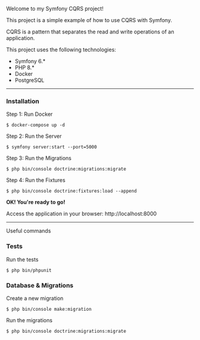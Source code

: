 Welcome to my Symfony CQRS project!

This project is a simple example of how to use CQRS with Symfony.

CQRS is a pattern that separates the read and write operations of an application.

This project uses the following technologies:
- Symfony 6.*
- PHP 8.*
- Docker
- PostgreSQL

---

### Installation

Step 1: Run Docker 
```
$ docker-compose up -d
```

Step 2: Run the Server
```
$ symfony server:start --port=5000
```

Step 3: Run the Migrations
```
$ php bin/console doctrine:migrations:migrate
```

Step 4: Run the Fixtures
```
$ php bin/console doctrine:fixtures:load --append
```

**OK! You're ready to go!**

Access the application in your browser: http://localhost:8000

---

Useful commands

### Tests
Run the tests
```
$ php bin/phpunit
```

### Database & Migrations
Create a new migration
```
$ php bin/console make:migration
```

Run the migrations
```
$ php bin/console doctrine:migrations:migrate
```
